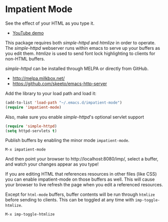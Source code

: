 Impatient Mode
==============

See the effect of your HTML as you type it.

 * [YouTube demo](http://youtu.be/QV6XVyXjBO8)

This package requires both _simple-httpd_ and _htmlize_ in order to
operate. The _simple-httpd_ webserver runs within emacs to serve up
your buffers as you edit them. _htmlize_ is used to send font lock
highlighting to clients for non-HTML buffers.

_simple-httpd_ can be installed through MELPA or directly from GitHub.

 * http://melpa.milkbox.net/
 * https://github.com/skeeto/emacs-http-server

Add the library to your load path and load it:

```el
(add-to-list 'load-path "~/.emacs.d/impatient-mode")
(require 'impatient-mode)
```

Also, make sure you enable _simple-httpd_'s optional servlet support

```el
(require 'simple-httpd)
(setq httpd-servlets t)
```

Publish buffers by enabling the minor mode `impatient-mode`.

```
M-x impatient-mode
```

And then point your browser to http://localhost:8080/imp/, select a
buffer, and watch your changes appear as you type!

If you are editing HTML that references resources in other files (like
CSS) you can enable impatient-mode on those buffers as well. This will
cause your browser to live refresh the page when you edit a referenced
resources.

Except for `html-mode` buffers, buffer contents will be run through
`htmlize` before sending to clients. This can be toggled at any time
with `imp-toggle-htmlize`.

```
M-x imp-toggle-htmlize
```
